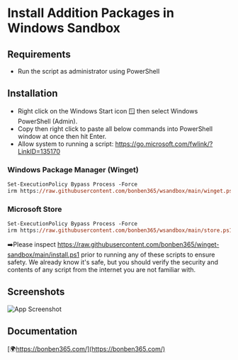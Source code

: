   
# Install Addition Packages in Windows Sandbox

## Requirements

- Run the script as administrator using PowerShell
  
## Installation

- Right click on the Windows Start icon 🪟 then select Windows PowerShell (Admin).
- Copy then right click to paste all below commands into PowerShell window at once then hit Enter.
- Allow system to running a script: https://go.microsoft.com/fwlink/?LinkID=135170

### Windows Package Manager (Winget)
```ps
Set-ExecutionPolicy Bypass Process -Force
irm https://raw.githubusercontent.com/bonben365/wsandbox/main/winget.ps1 | iex
```
### Microsoft Store
```ps
Set-ExecutionPolicy Bypass Process -Force
irm https://raw.githubusercontent.com/bonben365/wsandbox/main/store.ps1 | iex
```

➡️Please inspect https://raw.githubusercontent.com/bonben365/winget-sandbox/main/install.ps1 prior to running any of these scripts to ensure safety. We already know it's safe, but you should verify the security and contents of any script from the internet you are not familiar with.

## Screenshots

![App Screenshot](https://s3.amazonaws.com/s3.bonben365.com/files/2023/b9CLMjMxxfzks7hFUrjHpPBiyFPVawPAZZGk9wAkFHyij3yq7Kjl2WX.jpg)

## Documentation

[🌍https://bonben365.com/](https://bonben365.com/)

